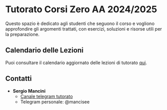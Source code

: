 # Tutorato Corsi Zero AA 2024/2025

Questo spazio è dedicato agli studenti che seguono il corso e vogliono approfondire gli argomenti trattati, con esercizi, soluzioni e risorse utili per la preparazione.

## Calendario delle Lezioni

Puoi consultare il calendario aggiornato delle lezioni di tutorato [qui](corsozero_inf_dmi_unict).

## Contatti

- **Sergio Mancini**  
  - [Canale telegram tutorato](https://t.me/corsozero_inf_dmi_unict)
  - Telegram personale: @mancisee
